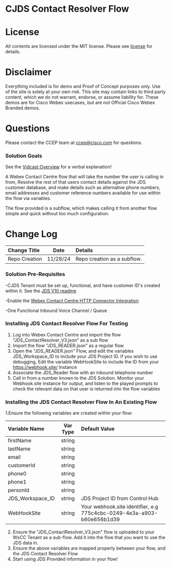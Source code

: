 # CJDS Contact Resolver Flow

# License

All contents are licensed under the MIT license. Please see [license](LICENSE) for details.

# Disclaimer

Everything included is for demo and Proof of Concept purposes only. Use of the site is solely at your own risk. This site may contain links to third party content, which we do not warrant, endorse, or assume liability for. These demos are for Cisco Webex usecases, but are not Official Cisco Webex Branded demos.

# Questions

Please contact the CCEP team at [ccep@cisco.com](mailto:ccep@cisco.com?subject=payment-collections-demo) for questions.

### Solution Goals

See the [Vidcast Overview](https://app.vidcast.io/share/cab5b686-9745-4394-98d4-b8b58c45f1a3) for a verbal explanation!

A Webex Contact Centre flow that will take the number the user is calling in from, Resolve the rest of that users contact details against the JDS customer database, and make details such as alternative phone numbers, email addresses and customer reference numbers available for use within the flow via variables.

The flow provided is a subflow, which makes calling it from another flow simple and quick without too much configuration.

# Change Log

| Change Title  |   Date   | Details                     |
| :------------ | :------: | :-------------------------- |
| Repo Creation | 11/28/24 | Repo creation as a subflow. |

### Solution Pre-Requisites

-CJDS Tenant must be set up, functional, and have customer ID's created within it. See the [JDS V10 readme](https://github.com/CiscoDevNet/cjaas-widgets/blob/main/CustomerJourney/README_VERSION_10.0.0.md)

-Enable the [Webex Contact Centre HTTP Connector Integration](https://help.webex.com/en-us/article/n54f5wd/Create-Webex-Contact-Center-HTTP-connector)

-One Functional Inbound Voice Channel / Queue

### Installing JDS Contact Resolver Flow For Testing

1. Log into Webex Contact Centre and import the flow "JDS_ContactResolver_V3.json" as a sub flow
2. Import the flow "JDS_READER.json" as a regular flow
3. Open the "JDS_READER.json" Flow, and edit the variables JDS_Workspace_ID to include your JDS Project ID. If you wish to use debugging, Edit the variable WebHookSite to include the ID from your https://webhook.site/ Instance
4. Associate the JDS_Reader flow with an inbound telephone number
5. Call in from a number known to the JDS Solution. Monitor your Webhook.site instance for output, and listen to the played prompts to check the relevant data on that user is returned into the flow variables

### Installing the JDS Contact Resolver Flow In An Existing Flow

1.Ensure the following variables are created within your flow:

| Variable Name    | Var Type | Default Value                                                          |
| :--------------- | :------: | :--------------------------------------------------------------------- |
| firstName        |  string  |                                                                        |
| lastName         |  string  |                                                                        |
| email            |  string  |                                                                        |
| customerId       |  string  |                                                                        |
| phone0           |  string  |                                                                        |
| phone1           |  string  |                                                                        |
| personId         |  string  |                                                                        |                                                                        |
| JDS_Workspace_ID |  string  | JDS Project ID from Control Hub                                        |
| WebHookSite      |  string  | Your webhook.site identifier, e.g 775c4cbc-0249-4e3a-a903-b60e656b1d39 |

2. Ensure the "JDS_ContactResolver_V3.json" flow is uploaded to your WxCC Tenant as a sub-flow. Add it into the flow that you want to use the JDS data in.
3. Ensure the above variables are mapped properly between your flow, and the JDS Contact Resolver Flow
4. Start using JDS Provided information in your flow!
